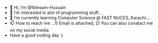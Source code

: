 - 👋 Hi, I’m @Ibtesam-Hussain
- 👀 I’m interested in alot of programming stuff...
- 🌱 I’m currently learning Computer Science @ FAST NUCES, Karachi...
- 📫 How to reach me ...1) Email is attached, 2) You can also conatact me on my social media
- Have a good coding day :)

<!---
Ibtesam-Hussain/Ibtesam-Hussain is a ✨ special ✨ repository because its `README.md` (this file) appears on your GitHub profile.
You can click the Preview link to take a look at your changes.
--->
